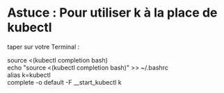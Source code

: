 # Astuce : Pour utiliser k à la place de kubectl 
taper sur votre Terminal :

source <(kubectl completion bash) \
echo "source <(kubectl completion bash)" >> ~/.bashrc \
alias k=kubectl \
complete -o default -F __start_kubectl k

